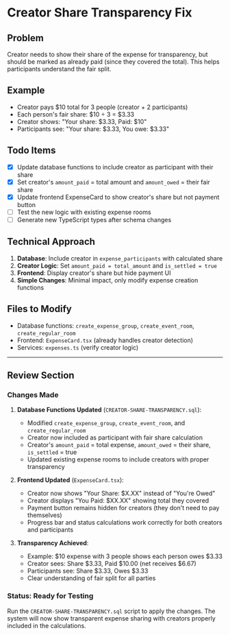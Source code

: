 # Creator Share Transparency Fix

## Problem
Creator needs to show their share of the expense for transparency, but should be marked as already paid (since they covered the total). This helps participants understand the fair split.

## Example
- Creator pays $10 total for 3 people (creator + 2 participants)
- Each person's fair share: $10 ÷ 3 = $3.33
- Creator shows: "Your share: $3.33, Paid: $10" 
- Participants see: "Your share: $3.33, You owe: $3.33"

## Todo Items
- [x] Update database functions to include creator as participant with their share
- [x] Set creator's `amount_paid` = total amount and `amount_owed` = their fair share  
- [x] Update frontend ExpenseCard to show creator's share but not payment button
- [ ] Test the new logic with existing expense rooms
- [ ] Generate new TypeScript types after schema changes

## Technical Approach
1. **Database**: Include creator in `expense_participants` with calculated share
2. **Creator Logic**: Set `amount_paid = total_amount` and `is_settled = true`
3. **Frontend**: Display creator's share but hide payment UI
4. **Simple Changes**: Minimal impact, only modify expense creation functions

## Files to Modify
- Database functions: `create_expense_group`, `create_event_room`, `create_regular_room`
- Frontend: `ExpenseCard.tsx` (already handles creator detection)
- Services: `expenses.ts` (verify creator logic)

---

## Review Section

### Changes Made
1. **Database Functions Updated** (`CREATOR-SHARE-TRANSPARENCY.sql`):
   - Modified `create_expense_group`, `create_event_room`, and `create_regular_room`
   - Creator now included as participant with fair share calculation
   - Creator's `amount_paid` = total expense, `amount_owed` = their share, `is_settled` = true
   - Updated existing expense rooms to include creators with proper transparency

2. **Frontend Updated** (`ExpenseCard.tsx`):
   - Creator now shows "Your Share: $X.XX" instead of "You're Owed"  
   - Creator displays "You Paid: $XX.XX" showing total they covered
   - Payment button remains hidden for creators (they don't need to pay themselves)
   - Progress bar and status calculations work correctly for both creators and participants

3. **Transparency Achieved**:
   - Example: $10 expense with 3 people shows each person owes $3.33
   - Creator sees: Share $3.33, Paid $10.00 (net receives $6.67)
   - Participants see: Share $3.33, Owes $3.33
   - Clear understanding of fair split for all parties

### Status: Ready for Testing
Run the `CREATOR-SHARE-TRANSPARENCY.sql` script to apply the changes. The system will now show transparent expense sharing with creators properly included in the calculations.